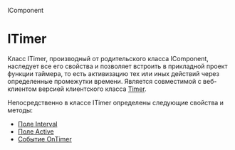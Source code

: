 ﻿---
Title: Компонент ITimer
Keywords: ITimer, Timer, Таймер
Link: .ITimer
---

IComponent

# ITimer

Класс ITimer, производный от родительского класса IComponent, наследует все
его свойства и позволяет встроить в прикладной проект функции таймера,
то есть активизацию тех или иных действий через определенные промежутки времени.
Является совместимой с веб-клиентом версией клиентского класса 
[Timer](topic:kernel.Программирование.Классы.Объекты.Прочие.Таймер.Default).

Непосредственно в классе ITimer определены следующие свойства и методы:

* [Поле Interval](topic:.Custom.ComClasses.ITimer.Interval)
* [Поле Active](topic:.Custom.ComClasses.ITimer.Active)
* [Событие OnTimer](topic:.Custom.ComClasses.ITimer.OnTimer)